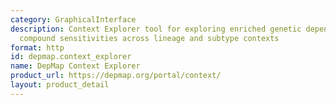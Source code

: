 ```yaml
---
category: GraphicalInterface
description: Context Explorer tool for exploring enriched genetic dependencies and
  compound sensitivities across lineage and subtype contexts
format: http
id: depmap.context_explorer
name: DepMap Context Explorer
product_url: https://depmap.org/portal/context/
layout: product_detail
---
```

